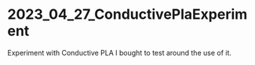 # 2023_04_27_ConductivePlaExperiment
Experiment with Conductive PLA I bought to test around the use of it.
